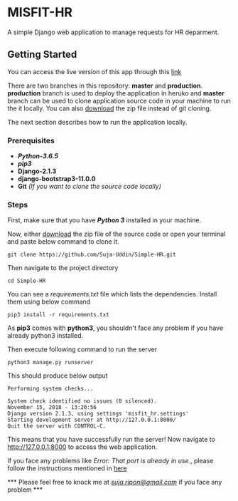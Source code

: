 # MISFIT-HR

A simple Django web application to manage requests for HR deparment. 

## Getting Started
You can access the live version of this app through this [link]( https://simple-hr.herokuapp.com/)

There are two branches in this repository: **master** and **production**. **production** branch is used to deploy the application in heruko and **master** branch can be used to clone application source code in your machine to run the it locally. You can also [download](https://github.com/Suja-Uddin/Simple-HR/archive/master.zip) the zip file instead of git cloning.

The next section describes how to run the application locally.

### Prerequisites
* ***Python-3.6.5***
* ***pip3***
* **Django-2.1.3**
* **django-bootstrap3-11.0.0**
* **Git** *(If you want to clone the source code locally)*

### Steps
First, make sure that you have ***Python 3*** installed in your machine.

Now, either [download](https://github.com/Suja-Uddin/Simple-HR/archive/master.zip) the zip file of the source code or open your terminal and paste below command to clone it. 
```
git clone https://github.com/Suja-Uddin/Simple-HR.git
```
Then navigate to the project directory
```
cd Simple-HR
```
You can see a *requirements.txt* file which lists the dependencies. Install them using below command
```
pip3 install -r requirements.txt
```
As **pip3** comes with **python3**, you shouldn't face any problem if you have already python3 installed.

Then execute following command to run the server 
```
python3 manage.py runserver
```
This should produce below output
```
Performing system checks...

System check identified no issues (0 silenced).
November 15, 2018 - 13:20:56
Django version 2.1.3, using settings 'misfit_hr.settings'
Starting development server at http://127.0.0.1:8000/
Quit the server with CONTROL-C.

```

This means that you have successfully run the server! Now navigate to http://127.0.0.1:8000 to access the web application.

If you face any problems like *Error: That port is already in use.*, please follow the instructions mentioned in [here](https://stackoverflow.com/a/20240445)

*** Please feel free to knock me at *suja.ripon@gmail.com* if you face any problem ***
